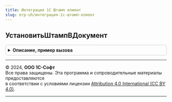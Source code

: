 ```yaml
---
title: Интеграция 1С Штамп клиент
slug: erp-uh/интеграция-1с-штамп-клиент
---
```



## УстановитьШтампВДокумент
<details style="margin: 1em 0; padding: 0.5em; border: 1px solid #ccc; border-radius: 6px;">

<summary style="font-weight: bold; cursor: pointer;">Описание, пример вызова</summary>

```bsl

// Возвращает через описание оповещения результат штампирования документа.
//
// Параметры:
//  ОписаниеОповещенияОВыполнении  - ОписаниеОповещения - Данные процедуры в которую необходимо вернуть результат
//                                      выполнения функции
//  ПараметрыДобавленияШтампов     - см. Интеграция1СШтампКлиентСервер.НовыеПараметрыДобавленияШтамповВДокумент
//  Таймаут - Число, Неопределено - Максимальное время ожидания получения результата выполнения задания из сервиса.
//                                    По умолчанию - 600 сек.
//  ПараметрыОжидания              - см. ДлительныеОперацииКлиент.ПараметрыОжидания
//
// Пример:
//
//  МассивШтампов = Новый Массив;
//
//	МассивШтампов.Добавить(ДвоичныеДанныеШтампа);
//	ПараметрыШтампов = ПараметрыШтампов(МассивШтампов);
//
//	ПараметрыДобавленияШтамповВДокумент = Интеграция1СШтампКлиентСервер.НовыеПараметрыДобавленияШтамповВДокумент();
//
//	ПараметрыДобавленияШтамповВДокумент.ПараметрыДокумента.ДвоичныеДанные = ДвоичныеДанныеДокумента;
//	ПараметрыДобавленияШтамповВДокумент.ПараметрыДокумента.Расширение     = "PDF";
//	ПараметрыДобавленияШтамповВДокумент.ПараметрыШтампов                  = ПараметрыШтампов;
//
//	ОписаниеОповещения = Новый ОписаниеОповещения("РезультатУстановкиШтамповВДокумент", ЭтотОбъект);
//
//	Интеграция1СШтампКлиент.УстановитьШтампВДокумент(
//		ОписаниеОповещения,
//		ПараметрыДобавленияШтамповВДокумент,
//		600);
//
Процедура УстановитьШтампВДокумент(Знач ОписаниеОповещенияОВыполнении, Экспорт
```

Пример вызова
```bsl
Интеграция1СШтампКлиент.УстановитьШтампВДокумент(ОписаниеОповещенияОВыполнении, );
```
</details>

---

© 2024, **ООО 1С-Софт**  
Все права защищены. Эта программа и сопроводительные материалы предоставляются  
в соответствии с условиями лицензии [Attribution 4.0 International (CC BY 4.0)](https://creativecommons.org/licenses/by/4.0/legalcode).

---
